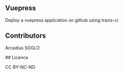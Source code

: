 ## Vuepress

Deploy a vuepress application on github using travis-ci

## Contributors

Arcadius SOGLO

## Licence

CC BY-NC-ND